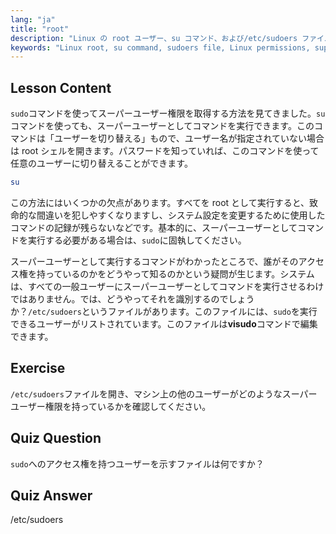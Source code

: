 ```yaml
---
lang: "ja"
title: "root"
description: "Linux の root ユーザー、su コマンド、および/etc/sudoers ファイルについて学びます。この初心者向けガイドで、Linux におけるスーパーユーザーアクセスと権限を理解しましょう。"
keywords: "Linux root, su command, sudoers file, Linux permissions, superuser, Linux tutorial, beginner guide"
---
```


## Lesson Content

`sudo`コマンドを使ってスーパーユーザー権限を取得する方法を見てきました。`su`コマンドを使っても、スーパーユーザーとしてコマンドを実行できます。このコマンドは「ユーザーを切り替える」もので、ユーザー名が指定されていない場合は root シェルを開きます。パスワードを知っていれば、このコマンドを使って任意のユーザーに切り替えることができます。

```bash
su
```

この方法にはいくつかの欠点があります。すべてを root として実行すると、致命的な間違いを犯しやすくなりますし、システム設定を変更するために使用したコマンドの記録が残らないなどです。基本的に、スーパーユーザーとしてコマンドを実行する必要がある場合は、`sudo`に固執してください。

スーパーユーザーとして実行するコマンドがわかったところで、誰がそのアクセス権を持っているのかをどうやって知るのかという疑問が生じます。システムは、すべての一般ユーザーにスーパーユーザーとしてコマンドを実行させるわけではありません。では、どうやってそれを識別するのでしょうか？`/etc/sudoers`というファイルがあります。このファイルには、`sudo`を実行できるユーザーがリストされています。このファイルは**visudo**コマンドで編集できます。

## Exercise

`/etc/sudoers`ファイルを開き、マシン上の他のユーザーがどのようなスーパーユーザー権限を持っているかを確認してください。

## Quiz Question

`sudo`へのアクセス権を持つユーザーを示すファイルは何ですか？

## Quiz Answer

/etc/sudoers
